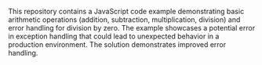 This repository contains a JavaScript code example demonstrating basic arithmetic operations (addition, subtraction, multiplication, division) and error handling for division by zero.  The example showcases a potential error in exception handling that could lead to unexpected behavior in a production environment. The solution demonstrates improved error handling.